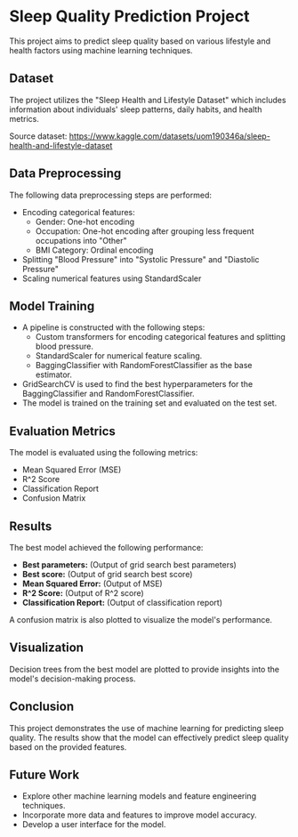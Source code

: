 # Sleep Quality Prediction Project

This project aims to predict sleep quality based on various lifestyle and health factors using machine learning techniques.

## Dataset

The project utilizes the "Sleep Health and Lifestyle Dataset" which includes information about individuals' sleep patterns, daily habits, and health metrics.

Source dataset: https://www.kaggle.com/datasets/uom190346a/sleep-health-and-lifestyle-dataset

## Data Preprocessing

The following data preprocessing steps are performed:

- Encoding categorical features:
    - Gender: One-hot encoding
    - Occupation: One-hot encoding after grouping less frequent occupations into "Other"
    - BMI Category: Ordinal encoding
- Splitting "Blood Pressure" into "Systolic Pressure" and "Diastolic Pressure"
- Scaling numerical features using StandardScaler

## Model Training

- A pipeline is constructed with the following steps:
    - Custom transformers for encoding categorical features and splitting blood pressure.
    - StandardScaler for numerical feature scaling.
    - BaggingClassifier with RandomForestClassifier as the base estimator.
- GridSearchCV is used to find the best hyperparameters for the BaggingClassifier and RandomForestClassifier.
- The model is trained on the training set and evaluated on the test set.

## Evaluation Metrics

The model is evaluated using the following metrics:

- Mean Squared Error (MSE)
- R^2 Score
- Classification Report
- Confusion Matrix

## Results

The best model achieved the following performance:

- **Best parameters:** (Output of grid search best parameters)
- **Best score:** (Output of grid search best score)
- **Mean Squared Error:** (Output of MSE)
- **R^2 Score:** (Output of R^2 score)
- **Classification Report:** (Output of classification report)

A confusion matrix is also plotted to visualize the model's performance.

## Visualization

Decision trees from the best model are plotted to provide insights into the model's decision-making process.

## Conclusion

This project demonstrates the use of machine learning for predicting sleep quality. The results show that the model can effectively predict sleep quality based on the provided features.

## Future Work

- Explore other machine learning models and feature engineering techniques.
- Incorporate more data and features to improve model accuracy.
- Develop a user interface for the model.

